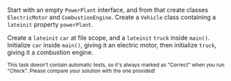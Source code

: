 

Start with an empty `PowerPlant` interface, and from that create classes
`ElectricMotor` and `CombustionEngine`. Create a `Vehicle` class containing a
`lateinit` property `powerPlant`.

Create a `lateinit` `car` at file scope, and a `lateinit` `truck` inside
`main()`. Initialize `car` inside `main()`, giving it an electric motor, then
initialize `truck`, giving it a combustion engine.

<sub> This task doesn't contain automatic tests,
so it's always marked as "Correct" when you run "Check".
Please compare your solution with the one provided! </sub>
